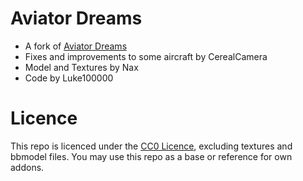 # Aviator Dreams

* A fork of [Aviator Dreams](https://github.com/Naxgeneral/Aviator-Dream)
* Fixes and improvements to some aircraft by CerealCamera
* Model and Textures by Nax
* Code by Luke100000

# Licence

This repo is licenced under the [CC0 Licence](https://creativecommons.org/public-domain/cc0/), excluding textures and bbmodel files.
You may use this repo as a base or reference for own addons.